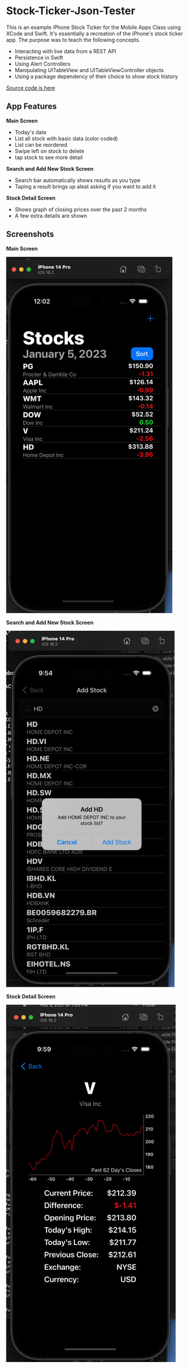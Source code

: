 # Stock-Ticker-Json-Tester

This is an example iPhone Stock Ticker for the Mobile Apps Class using XCode and Swift.  It's essentially a recreation of the iPhone's stock ticker app.  The purpose was to teach the following concepts.

- Interacting with live data from a REST API
- Persistence in Swift
- Using Alert Controllers
- Manipulating UITableView and UITableViewController objects
- Using a package dependency of their choice to show stock history

[Source code is here](https://github.com/rshunter05/Stock-Ticker-Json-Tester/tree/main/Stock%20Ticker%20Json%20Tester)


## App Features

**Main Screen**
- Today's date
- List all stock with basic data (color coded)
- List can be reordered
- Swipe left on stock to delete
- tap stock to see more detail

**Search and Add New Stock Screen**
- Search bar automatically shows results as you type
- Taping a result brings up aleat asking if you want to add it

**Stock Detail Screen**
- Shows graph of closing prices over the past 2 months
- A few extra details are shown


## Screenshots

**Main Screen**

   ![Main Screen](https://github.com/rshunter05/Stock-Ticker-Json-Tester/blob/main/pics/Screen%20Shot%202023-01-05%20at%2012.02.42%20PM.png)

**Search and Add New Stock Screen**

   ![Search / Add Stock Screen](https://github.com/rshunter05/Stock-Ticker-Json-Tester/blob/main/pics/Screen%20Shot%202023-01-05%20at%209.54.19%20AM.png)

**Stock Detail Screen**

   ![](https://github.com/rshunter05/Stock-Ticker-Json-Tester/blob/main/pics/Screen%20Shot%202023-01-05%20at%209.59.00%20AM.png)

